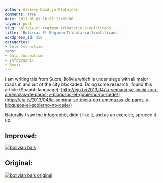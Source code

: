 ```yaml
---
author: Aleksey Nozdryn-Plotnicki
comments: true
date: 2013-05-01 16:01:12+00:00
layout: post
slug: bolivia-el-regimen-tributario-simplificado
title: 'Bolivia: El Régimen Tributario Simplificado '
wordpress_id: 350
categories:
- Data Journalism
tags:
- Data Journalism
- Infographic
- Remix
---
```


I am writing this from Sucre, Bolivia which is under siege with all major roads in and out of the city blockaded. Doing some research I found this article (Spanish language): [http://eju.tv/2013/04/la-semana-se-inicia-con-amenazas-de-paros-y-bloqueos-el-gobierno-no-cede/](http://eju.tv/2013/04/la-semana-se-inicia-con-amenazas-de-paros-y-bloqueos-el-gobierno-no-cede/)





Naturally I saw the infographic, didn't like it, and as an exercise, spruced it up.





## Improved:


[![bolivian bars](http://alekseynp.com/wp-content/uploads/2013/05/bolivian-bars.png)](http://alekseynp.com/wp-content/uploads/2013/05/bolivian-bars.png)





## Original:


[![bolivian bars original](http://alekseynp.com/wp-content/uploads/2013/05/bolivian-bars-original.png)](http://alekseynp.com/wp-content/uploads/2013/05/bolivian-bars-original.png)
